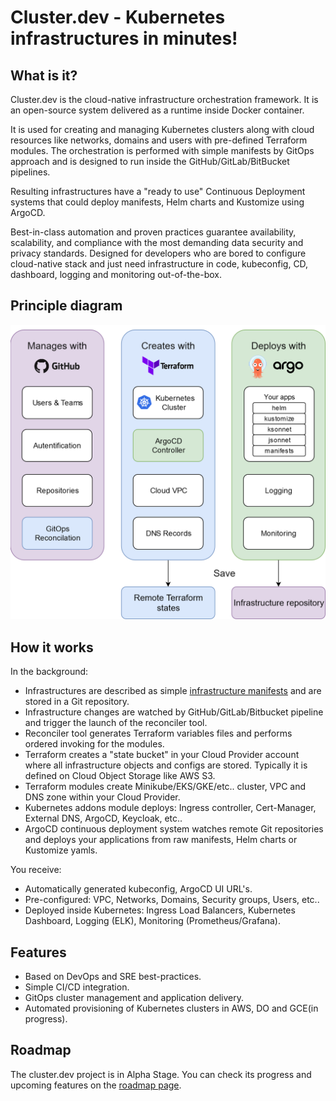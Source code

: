 # Cluster.dev - Kubernetes infrastructures in minutes!

## What is it?

Cluster.dev is the cloud-native infrastructure orchestration framework. It is an open-source system delivered as a runtime inside Docker container.  

It is used for creating and managing Kubernetes clusters along with cloud resources like networks, domains and users with pre-defined Terraform modules.
The orchestration is performed with simple manifests by GitOps approach and is designed to run inside the GitHub/GitLab/BitBucket pipelines.  

Resulting infrastructures have a "ready to use" Continuous Deployment systems that could deploy manifests, Helm charts and Kustomize using ArgoCD.  

Best-in-class automation and proven practices guarantee availability, scalability, and compliance with the most demanding data security and privacy standards.
Designed for developers who are bored to configure cloud-native stack and just need infrastructure in code, kubeconfig, CD, dashboard, logging and monitoring out-of-the-box.

## Principle diagram

![cluster.dev diagram](images/cluster-dev-diagram.png)

## How it works

In the background:

- Infrastructures are described as simple [infrastructure manifests](https://github.com/shalb/cluster.dev/tree/master/.cluster.dev) and are stored in a Git repository.
- Infrastructure changes are watched by GitHub/GitLab/Bitbucket pipeline and trigger the launch of the reconciler tool.
- Reconciler tool generates Terraform variables files and performs ordered invoking for the modules.
- Terraform creates a "state bucket" in your Cloud Provider account where all infrastructure objects and configs are stored. Typically it is defined on Cloud Object Storage like AWS S3.
- Terraform modules create Minikube/EKS/GKE/etc.. cluster, VPC and DNS zone within your Cloud Provider.
- Kubernetes addons module deploys: Ingress controller, Cert-Manager, External DNS, ArgoCD, Keycloak, etc..
- ArgoCD continuous deployment system watches remote Git repositories and deploys your applications from raw manifests, Helm charts or Kustomize yamls.

You receive:

- Automatically generated kubeconfig, ArgoCD UI URL's.
- Pre-configured: VPC, Networks, Domains, Security groups, Users, etc..
- Deployed inside Kubernetes: Ingress Load Balancers, Kubernetes Dashboard, Logging (ELK), Monitoring (Prometheus/Grafana).

## Features

- Based on DevOps and SRE best-practices.
- Simple CI/CD integration.
- GitOps cluster management and application delivery.
- Automated provisioning of Kubernetes clusters in AWS, DO and GCE(in progress).

## Roadmap

The cluster.dev project is in Alpha Stage. You can check its progress and upcoming features on the [roadmap page](ROADMAP.md).
